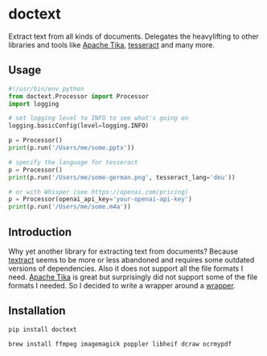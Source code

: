 # doctext

Extract text from all kinds of documents.
Delegates the heavylifting to other libraries and tools like [Apache Tika](https://tika.apache.org/), [tesseract](https://github.com/tesseract-ocr/tesseract) and many more.

## Usage
    
 ```python
#!/usr/bin/env python
from doctext.Processor import Processor
import logging

# set logging level to INFO to see what's going on
logging.basicConfig(level=logging.INFO)

p = Processor()
print(p.run('/Users/me/some.pptx'))

# specify the language for tesseract
p = Processor()
print(p.run('/Users/me/some-german.png', tesseract_lang='deu'))

# or with Whisper (see https://openai.com/pricing)
p = Processor(openai_api_key='your-openai-api-key')
print(p.run('/Users/me/some.m4a'))
```

## Introduction

Why yet another library for extracting text from documents?
Because [textract](https://github.com/deanmalmgren/textract) seems to be more or less abandoned and requires some outdated versions of dependencies. Also it does not support all the file formats I need. [Apache Tika](https://tika.apache.org/) is great but surprisingly did not support some of the file formats I needed. So I decided to write a wrapper around a [wrapper](https://github.com/chrismattmann/tika-python).

## Installation

```bash
pip install doctext
```

```bash
brew install ffmpeg imagemagick poppler libheif dcraw ocrmypdf
```
